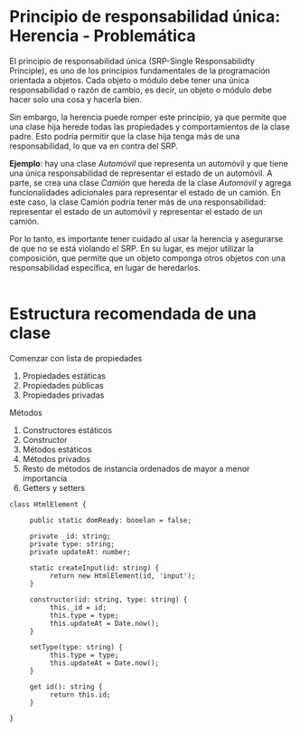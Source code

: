 # Principio de responsabilidad única: Herencia - Problemática

El principio de responsabilidad única (SRP-Single Responsabilidty Principle), es uno de los principios fundamentales de la programación orientada a objetos.
Cada objeto o módulo debe tener una única responsabilidad o razón de cambio, es decir, un objeto o módulo debe hacer solo una cosa y hacerla bien.

Sin embargo, la herencia puede romper este principio, ya que permite que una clase hija herede todas las propiedades y comportamientos de la clase padre. Esto podría permitir que la clase hija tenga más de una responsabilidad, lo que va en contra del SRP.

**Ejemplo**: hay una clase _Automóvil_ que representa un automóvil y que tiene una única responsabilidad de representar el estado de un automóvil. A parte, se crea una clase _Camión_ que hereda de la clase _Automóvil_ y agrega funcionalidades adicionales para representar el estado de un camión. En este caso, la clase Camión podría tener más de una responsabilidad: representar el estado de un automóvil y representar el estado de un camión.

Por lo tanto, es importante tener cuidado al usar la herencia y asegurarse de que no se está violando el SRP. En su lugar, es mejor utilizar la composición, que permite que un objeto componga otros objetos con una responsabilidad específica, en lugar de heredarlos.
<br><br>

# Estructura recomendada de una clase

Comenzar con lista de propiedades

1. Propiedades estáticas
2. Propiedades públicas
3. Propiedades privadas

Métodos

1. Constructores estáticos
2. Constructor
3. Métodos estáticos
4. Métodos privados
5. Resto de métodos de instancia ordenados de mayor a menor importancia
6. Getters y setters

```
class HtmlElement {

     public static domReady: booelan = false;

     private _id: string;
     private type: string;
     private updateAt: number;

     static createInput(id: string) {
          return new HtmlElement(id, 'input');
     }

     constructor(id: string, type: string) {
          this._id = id;
          this.type = type;
          this.updateAt = Date.now();
     }

     setType(type: string) {
          this.type = type;
          this.updateAt = Date.now();
     }

     get id(): string {
          return this.id;
     }

}
```
